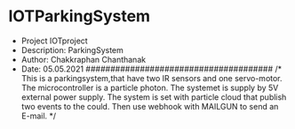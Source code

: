# IOTParkingSystem
 * Project IOTproject
 * Description: ParkingSystem
 * Author: Chakkraphan Chanthanak
 * Date: 05.05.2021
######################################
/* This is a parkingsystem,that have two IR sensors and one servo-motor. 
The microcontroller is a particle photon. 
The systemet is supply by 5V external power supply. 
The system is set with particle cloud that publish two events to the could. 
Then use webhook with MAILGUN to send an E-mail. 
*/
